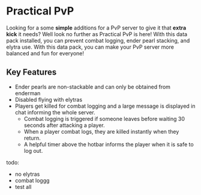 # Practical PvP

Looking for a some **simple** additions for a PvP server to give it that **extra kick** it needs? Well look no further as Practical PvP is here! With this data pack installed, you can prevent combat logging, ender pearl stacking, and elytra use. With this data pack, you can make your PvP server more balanced and fun for everyone!

## Key Features
- Ender pearls are non-stackable and can only be obtained from enderman
- Disabled flying with elytras
- Players get killed for combat logging and a large message is displayed in chat informing the whole server.
    - Combat logging is triggered if someone leaves before waiting 30 seconds after attacking a player.
    - When a player combat logs, they are killed instantly when they return.
    - A helpful timer above the hotbar informs the player when it is safe to log out.

todo:
- no elytras
- combat loggg
- test all